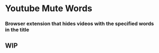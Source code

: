 # Youtube Mute Words 
### Browser extension that hides videos with the specified words in the title
## WIP
